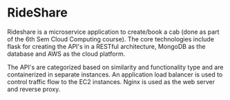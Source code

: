 # RideShare

Rideshare is a microservice application to create/book a cab (done as part of the 6th Sem Cloud Computing course).
The core technologies include flask for creating the API's in a RESTful architecture, MongoDB as the database and AWS as the cloud platform.

The API's are categorized based on similarity and functionality type and are containerized in separate instances. An application load balancer is used to control traffic flow to the EC2 instances. Nginx is used as the web server and reverse proxy.